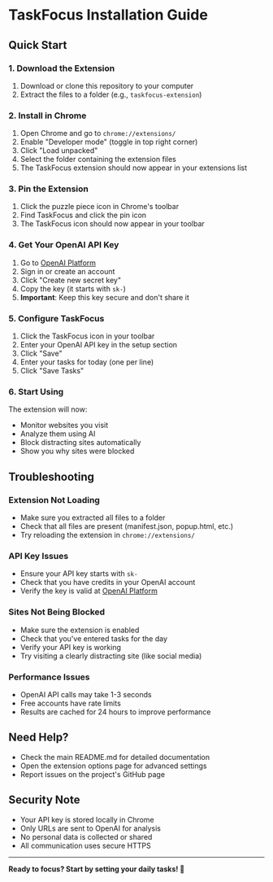 # TaskFocus Installation Guide

## Quick Start

### 1. Download the Extension

1. Download or clone this repository to your computer
2. Extract the files to a folder (e.g., `taskfocus-extension`)

### 2. Install in Chrome

1. Open Chrome and go to `chrome://extensions/`
2. Enable "Developer mode" (toggle in top right corner)
3. Click "Load unpacked"
4. Select the folder containing the extension files
5. The TaskFocus extension should now appear in your extensions list

### 3. Pin the Extension

1. Click the puzzle piece icon in Chrome's toolbar
2. Find TaskFocus and click the pin icon
3. The TaskFocus icon should now appear in your toolbar

### 4. Get Your OpenAI API Key

1. Go to [OpenAI Platform](https://platform.openai.com/api-keys)
2. Sign in or create an account
3. Click "Create new secret key"
4. Copy the key (it starts with `sk-`)
5. **Important**: Keep this key secure and don't share it

### 5. Configure TaskFocus

1. Click the TaskFocus icon in your toolbar
2. Enter your OpenAI API key in the setup section
3. Click "Save"
4. Enter your tasks for today (one per line)
5. Click "Save Tasks"

### 6. Start Using

The extension will now:
- Monitor websites you visit
- Analyze them using AI
- Block distracting sites automatically
- Show you why sites were blocked

## Troubleshooting

### Extension Not Loading

- Make sure you extracted all files to a folder
- Check that all files are present (manifest.json, popup.html, etc.)
- Try reloading the extension in `chrome://extensions/`

### API Key Issues

- Ensure your API key starts with `sk-`
- Check that you have credits in your OpenAI account
- Verify the key is valid at [OpenAI Platform](https://platform.openai.com/api-keys)

### Sites Not Being Blocked

- Make sure the extension is enabled
- Check that you've entered tasks for the day
- Verify your API key is working
- Try visiting a clearly distracting site (like social media)

### Performance Issues

- OpenAI API calls may take 1-3 seconds
- Free accounts have rate limits
- Results are cached for 24 hours to improve performance

## Need Help?

- Check the main README.md for detailed documentation
- Open the extension options page for advanced settings
- Report issues on the project's GitHub page

## Security Note

- Your API key is stored locally in Chrome
- Only URLs are sent to OpenAI for analysis
- No personal data is collected or shared
- All communication uses secure HTTPS

---

**Ready to focus? Start by setting your daily tasks! 🎯**
